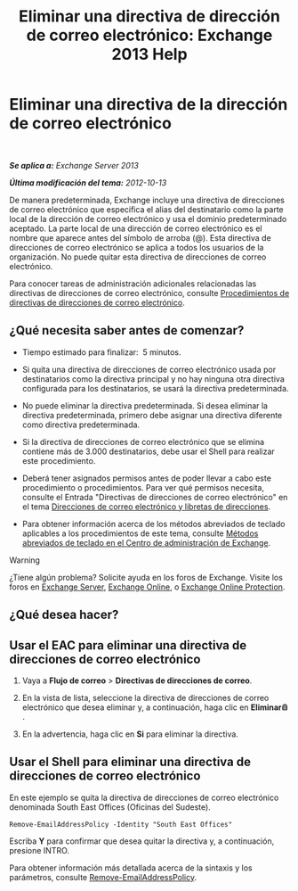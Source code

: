 ﻿---
title: 'Eliminar una directiva de dirección de correo electrónico: Exchange 2013 Help'
TOCTitle: Eliminar una directiva de la dirección de correo electrónico
ms:assetid: f1d05223-7d41-406d-8fae-f4227be1c1c2
ms:mtpsurl: https://technet.microsoft.com/es-es/library/Bb125181(v=EXCHG.150)
ms:contentKeyID: 49896008
ms.date: 04/23/2018
mtps_version: v=EXCHG.150
ms.translationtype: HT
---

# Eliminar una directiva de la dirección de correo electrónico

 

_**Se aplica a:** Exchange Server 2013_

_**Última modificación del tema:** 2012-10-13_

De manera predeterminada, Exchange incluye una directiva de direcciones de correo electrónico que especifica el alias del destinatario como la parte local de la dirección de correo electrónico y usa el dominio predeterminado aceptado. La parte local de una dirección de correo electrónico es el nombre que aparece antes del símbolo de arroba (@). Esta directiva de direcciones de correo electrónico se aplica a todos los usuarios de la organización. No puede quitar esta directiva de direcciones de correo electrónico.

Para conocer tareas de administración adicionales relacionadas las directivas de direcciones de correo electrónico, consulte [Procedimientos de directivas de direcciones de correo electrónico](email-address-policy-procedures-exchange-2013-help.md).

## ¿Qué necesita saber antes de comenzar?

  - Tiempo estimado para finalizar:  5 minutos.

  - Si quita una directiva de direcciones de correo electrónico usada por destinatarios como la directiva principal y no hay ninguna otra directiva configurada para los destinatarios, se usará la directiva predeterminada.

  - No puede eliminar la directiva predeterminada. Si desea eliminar la directiva predeterminada, primero debe asignar una directiva diferente como directiva predeterminada.

  - Si la directiva de direcciones de correo electrónico que se elimina contiene más de 3.000 destinatarios, debe usar el Shell para realizar este procedimiento.

  - Deberá tener asignados permisos antes de poder llevar a cabo este procedimiento o procedimientos. Para ver qué permisos necesita, consulte el Entrada "Directivas de direcciones de correo electrónico" en el tema [Direcciones de correo electrónico y libretas de direcciones](email-addresses-and-address-books-exchange-2013-help.md).

  - Para obtener información acerca de los métodos abreviados de teclado aplicables a los procedimientos de este tema, consulte [Métodos abreviados de teclado en el Centro de administración de Exchange](keyboard-shortcuts-in-the-exchange-admin-center-exchange-online-protection-help.md).


> [!WARNING]
> ¿Tiene algún problema? Solicite ayuda en los foros de Exchange. Visite los foros en <A href="https://go.microsoft.com/fwlink/p/?linkid=60612">Exchange Server</A>, <A href="https://go.microsoft.com/fwlink/p/?linkid=267542">Exchange Online</A>, o <A href="https://go.microsoft.com/fwlink/p/?linkid=285351">Exchange Online Protection</A>.



## ¿Qué desea hacer?

## Usar el EAC para eliminar una directiva de direcciones de correo electrónico

1.  Vaya a **Flujo de correo** \> **Directivas de direcciones de correo**.

2.  En la vista de lista, seleccione la directiva de direcciones de correo electrónico que desea eliminar y, a continuación, haga clic en **Eliminar**![Eliminar icono](images/Dd979797.14f639f6-61e8-4418-bbfb-0db14de9d2f5(EXCHG.150).gif "Eliminar icono").

3.  En la advertencia, haga clic en **Si** para eliminar la directiva.

## Usar el Shell para eliminar una directiva de direcciones de correo electrónico

En este ejemplo se quita la directiva de direcciones de correo electrónico denominada South East Offices (Oficinas del Sudeste).

    Remove-EmailAddressPolicy -Identity "South East Offices"

Escriba **Y** para confirmar que desea quitar la directiva y, a continuación, presione INTRO.

Para obtener información más detallada acerca de la sintaxis y los parámetros, consulte [Remove-EmailAddressPolicy](https://technet.microsoft.com/es-es/library/bb124504\(v=exchg.150\)).

